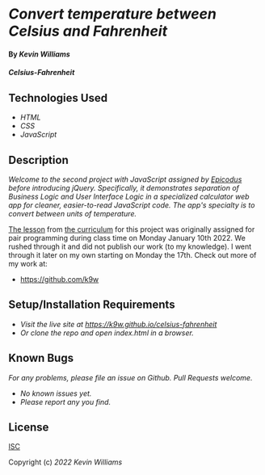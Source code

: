# _Convert temperature between Celsius and Fahrenheit_

#### By _**Kevin Williams**_

#### _Celsius-Fahrenheit_

## Technologies Used

* _HTML_
* _CSS_
* _JavaScript_

## Description

_Welcome to the second project with JavaScript assigned by [Epicodus](https://epicodus.com) before introducing jQuery. Specifically, it demonstrates separation of Business Logic and User Interface Logic in a specialized calculator web app for cleaner, easier-to-read JavaScript code. The app's specialty is to convert between units of temperature._

[The
lesson](https://www.learnhowtoprogram.com/introduction-to-programming/javascript-and-jquery/practice-calculator-business-logic)
from [the curriculum](https://learnhowtoprogram.com) for this project was originally assigned for pair programming during class time on Monday January 10th 2022. We rushed through it and did not publish our work (to my knowledge). I went through it later on my own starting on Monday the 17th. Check out more of my work at:

 * https://github.com/k9w


## Setup/Installation Requirements

* _Visit the live site at https://k9w.github.io/celsius-fahrenheit_
* _Or clone the repo and open index.html in a browser._


## Known Bugs

_For any problems, please file an issue on Github. Pull Requests welcome._

- _No known issues yet._
- _Please report any you find._


## License

[ISC](https://choosealicense.com/licenses/isc)

Copyright (c) _2022_ _Kevin Williams_
